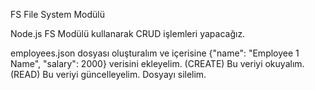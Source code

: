 FS File System Modülü

Node.js FS Modülü kullanarak CRUD işlemleri yapacağız.

employees.json dosyası oluşturalım ve içerisine {"name": "Employee 1 Name", "salary": 2000} verisini ekleyelim. (CREATE)
Bu veriyi okuyalım. (READ)
Bu veriyi güncelleyelim.
Dosyayı silelim.
